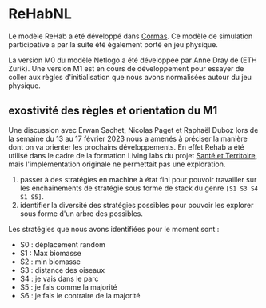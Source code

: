 # ReHabNL

Le modèle ReHab a été développé dans [Cormas](http://cormas.cirad.fr/). Ce modèle de simulation participative a par la suite été également porté en jeu physique.

La version M0 du modèle Netlogo a été développée par Anne Dray de (ETH Zurik). Une version M1 est en cours de développement pour essayer de coller aux règles d'initialisation que nous avons normalisées autour du jeu physique.

## exostivité des règles et orientation du M1

Une discussion avec Erwan Sachet, Nicolas Paget et Raphaël Duboz lors de la semaine du 13 au 17 février 2023 nous a amenés à préciser la manière dont on va orienter les prochains développements. En effet Rehab a été utilisé dans le cadre de la formation Living labs du projet [Santé et Territoire](https://santes-territoires.org/), mais l'implémentation originale ne permettait pas une exploration. 

1. passer à des stratégies en machine à état fini pour pouvoir travailler sur les enchainements de stratégie sous forme de stack du genre `[S1 S3 S4 S1 S5]`. 
2. identifier la diversité des stratégies possibles pour pouvoir les explorer sous forme d'un arbre des possibles. 

Les stratégies que nous avons identifiées pour le moment sont : 

- S0 : déplacement random
- S1 : Max biomasse
- S2 : min biomasse
- S3 : distance des oiseaux
- S4 : je vais dans le parc
- S5 : je fais comme la majorité
- S6 : je fais le contraire de la majorité

